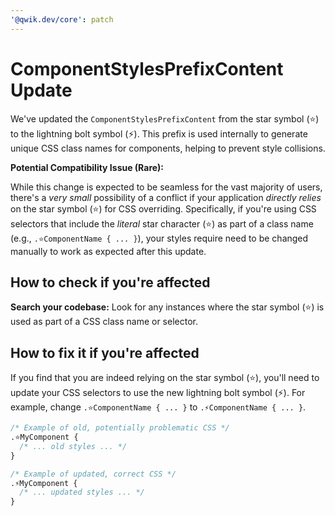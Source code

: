```yaml
---
'@qwik.dev/core': patch
---
```


# ComponentStylesPrefixContent Update

We've updated the `ComponentStylesPrefixContent` from the star symbol (⭐️) to the lightning bolt symbol (⚡️). This prefix is used internally to generate unique CSS class names for components, helping to prevent style collisions.

**Potential Compatibility Issue (Rare):**

While this change is expected to be seamless for the vast majority of users, there's a _very small_ possibility of a conflict if your application _directly relies_ on the star symbol (⭐️) for CSS overriding. Specifically, if you're using CSS selectors that include the _literal_ star character (⭐️) as part of a class name (e.g., `.⭐️ComponentName { ... }`), your styles require need to be changed manually to work as expected after this update.

## How to check if you're affected

**Search your codebase:** Look for any instances where the star symbol (⭐️) is used as part of a CSS class name or selector.

## How to fix it if you're affected

If you find that you are indeed relying on the star symbol (⭐️), you'll need to update your CSS selectors to use the new lightning bolt symbol (⚡️). For example, change `.⭐️ComponentName { ... }` to `.⚡️ComponentName { ... }`.

```css
/* Example of old, potentially problematic CSS */
.⭐️MyComponent {
  /* ... old styles ... */
}

/* Example of updated, correct CSS */
.⚡️MyComponent {
  /* ... updated styles ... */
}
```
